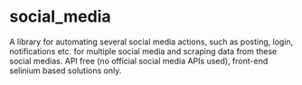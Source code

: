 # social_media
A library for automating several social media actions, such as posting, login, notifications etc. for multiple  social media and scraping data from these social medias. API free (no official social media APIs used), front-end selinium based solutions only.
